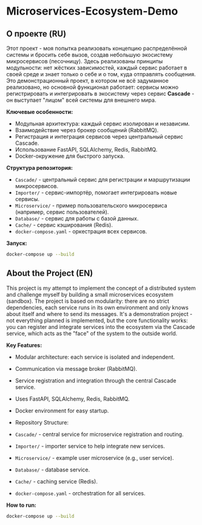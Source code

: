 # Microservices-Ecosystem-Demo

## О проекте (RU)

Этот проект - моя попытка реализовать концепцию распределённой системы и бросить себе вызов, создав небольшую экосистему микросервисов (песочницу). Здесь реализованы принципы модульности: нет жёстких зависимостей, каждый сервис работает в своей среде и знает только о себе и о том, куда отправлять сообщения. Это демонстрационный проект, в котором не всё задуманное реализовано, но основной функционал работает: сервисы можно регистрировать и интегрировать в экосистему через сервис **Cascade** - он выступает "лицом" всей системы для внешнего мира.

**Ключевые особенности:**
- Модульная архитектура: каждый сервис изолирован и независим.
- Взаимодействие через брокер сообщений (RabbitMQ).
- Регистрация и интеграция сервисов через центральный сервис Cascade.
- Использование FastAPI, SQLAlchemy, Redis, RabbitMQ.
- Docker-окружение для быстрого запуска.

**Структура репозитория:**
- `Cascade/` - центральный сервис для регистрации и маршрутизации микросервисов.
- `Importer/` - сервис-импортёр, помогает интегрировать новые сервисы.
- `Microservice/` - пример пользовательского микросервиса (например, сервис пользователей).
- `Database/` - сервис для работы с базой данных.
- `Cache/` - сервис кэширования (Redis).
- `docker-compose.yaml` - оркестрация всех сервисов.

**Запуск:**
```sh
docker-compose up --build
```


## About the Project (EN)

This project is my attempt to implement the concept of a distributed system and challenge myself by building a small microservices ecosystem (sandbox). The project is based on modularity: there are no strict dependencies, each service runs in its own environment and only knows about itself and where to send its messages. It's a demonstration project - not everything planned is implemented, but the core functionality works: you can register and integrate services into the ecosystem via the Cascade service, which acts as the "face" of the system to the outside world.

**Key Features:**
- Modular architecture: each service is isolated and independent.
- Communication via message broker (RabbitMQ).
- Service registration and integration through the central Cascade service.
- Uses FastAPI, SQLAlchemy, Redis, RabbitMQ.
- Docker environment for easy startup.
- Repository Structure:

- `Cascade/` - central service for microservice registration and routing.
- `Importer/` - importer service to help integrate new services.
- `Microservice/` - example user microservice (e.g., user service).
- `Database/` - database service.
- `Cache/` - caching service (Redis).
- `docker-compose.yaml` - orchestration for all services.

**How to run:**
```sh
docker-compose up --build
```
